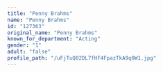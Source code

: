 ```yaml
---
title: "Penny Brahms"
name: "Penny Brahms"
id: "127363"
original_name: "Penny Brahms"
known_for_department: "Acting"
gender: "1"
adult: "false"
profile_path: "/uFjTuQ02DL7fHF4FpazTkA9q0W1.jpg"
---
```

